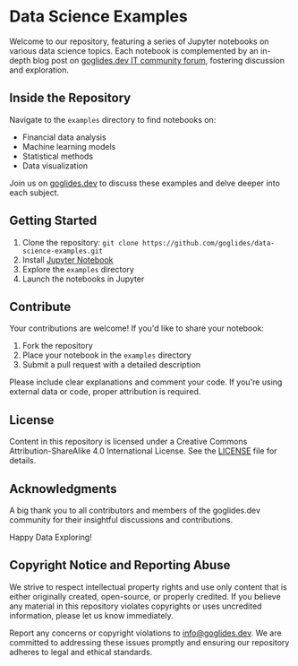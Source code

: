 # Data Science Examples

Welcome to our repository, featuring a series of Jupyter notebooks on various data science topics. Each notebook is complemented by an in-depth blog post on [goglides.dev IT community forum](https://goglides.dev), fostering discussion and exploration.

## Inside the Repository

Navigate to the `examples` directory to find notebooks on:

- Financial data analysis
- Machine learning models
- Statistical methods
- Data visualization

Join us on [goglides.dev](https://goglides.dev) to discuss these examples and delve deeper into each subject.

## Getting Started

1. Clone the repository: `git clone https://github.com/goglides/data-science-examples.git`
2. Install [Jupyter Notebook](https://jupyter.org/install)
3. Explore the `examples` directory
4. Launch the notebooks in Jupyter

## Contribute

Your contributions are welcome! If you'd like to share your notebook:

1. Fork the repository
2. Place your notebook in the `examples` directory
3. Submit a pull request with a detailed description

Please include clear explanations and comment your code. If you're using external data or code, proper attribution is required.

## License

Content in this repository is licensed under a Creative Commons Attribution-ShareAlike 4.0 International License. See the [LICENSE](LICENSE.md) file for details.

## Acknowledgments

A big thank you to all contributors and members of the goglides.dev community for their insightful discussions and contributions.

Happy Data Exploring!

## Copyright Notice and Reporting Abuse

We strive to respect intellectual property rights and use only content that is either originally created, open-source, or properly credited. If you believe any material in this repository violates copyrights or uses uncredited information, please let us know immediately.

Report any concerns or copyright violations to [info@goglides.dev](mailto:info@goglides.dev). We are committed to addressing these issues promptly and ensuring our repository adheres to legal and ethical standards.
